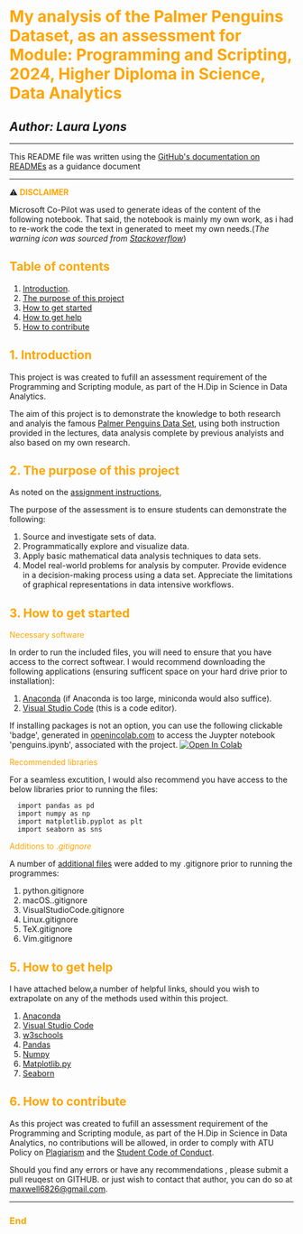 
# <span style="color:orange ">My analysis of the Palmer Penguins Dataset, as an assessment for Module: Programming and Scripting, 2024, Higher Diploma in Science, Data Analytics <span>

## *Author: Laura Lyons*

***

This README file was written using the [GitHub's documentation on READMEs](https://docs.github.com/en/repositories/managing-your-repositorys-settings-and-features/customizing-your-repository/about-readmes) as a guidance document
***

  &#x26a0;&#xfe0f;<span style="color:orange "> **DISCLAIMER** <span>

  Microsoft Co-Pilot was used to generate ideas of the content of the following notebook. That said, the notebook is mainly my own work, as i had to re-work the code the text in generated to meet my own needs.(*The warning icon was sourced from [Stackoverflow](https://stackoverflow.com/questions/50544499/how-to-make-a-styled-markdown-admonition-box-in-a-github-gist)*)

## <span style="color:orange ">**Table of contents** <span>

  1. [Introduction](#introduction).
  1. [The purpose of this project](#the-purpose-of-this-project)
  1. [How to get started](#how-to-get-started)
  1. [How to get help](#5-how-to-get-help)
  1. [How to contribute](#6-how-to-contribute)

## <span style="color:orange ">1. Introduction <span>

This project is was created to fufill an assessment requirement of the Programming and Scripting module, as part of the H.Dip in Science in Data Analytics.

The aim of this project is to demonstrate the knowledge to both research and analyis the famous [Palmer Penguins Data Set](https://raw.githubusercontent.com/mwaskom/seaborn-data/master/penguins.csv), using both instruction provided in the lectures, data analysis complete by previous analyists and also based on my own research.

## <span style="color:orange ">2. The purpose of this project <span>

As noted on the [assignment instructions](https://ianmcloughlin.github.io/2324_principles_of_data_analytics/),

The purpose of the assessment is to ensure students can demonstrate the following:

1. Source and investigate sets of data.
1. Programmatically explore and visualize data.
1. Apply basic mathematical data analysis techniques to data sets.
1. Model real-world problems for analysis by computer.
Provide evidence in a decision-making process using a data set.
Appreciate the limitations of graphical representations in data intensive workflows.

## <span style="color:orange ">3. How to get started <span>

<span style="color:orange "> Necessary software <span>

In order to run the included files, you will need to ensure that you have access to the correct softwear. I would recommend downloading the following applications (ensuring sufficent space on your hard drive prior to installation):

1. [Anaconda](https://www.atu.ie/sites/default/files/2024-02/aqae022-academic-integrity-policy-1.pdf) (if Anaconda is too large, miniconda would also suffice).
2. [Visual Studio Code](https://code.visualstudio.com/Download) (this is a code editor).

If installing packages is not an option, you can use the following clickable 'badge', generated in [openincolab.com](https://openincolab.com/) to access the Juypter notebook 'penguins.ipynb', associated with the project.
<a target="_blank" href="https://colab.research.google.com/github/Laura6826/PofDA-mywork/blob/d15060d2db8740b10fe977c72a09c26edc6bd071/penguins.ipynb">
<img src="https://colab.research.google.com/assets/colab-badge.svg" alt="Open In Colab"/>
</a>

<span style="color:orange "> Recommended libraries <span>

For a seamless excutition, I would also recommend you have access to the below libraries prior to running the files:

```
  import pandas as pd
  import numpy as np
  import matplotlib.pyplot as plt
  import seaborn as sns
```

<span style="color:orange "> Additions to *.gitignore*<span>

A number of [additional files](https://github.com/github/gitignore/tree/main/Global) were added to my .gitignore prior to running the programmes:

  1. python.gitignore
  2. macOS..gitignore
  3. VisualStudioCode.gitignore
  4. Linux.gitignore
  5. TeX.gitignore
  6. Vim.gitignore


## <span style="color:orange "> 5. How to get help <span>

I have attached below,a number of helpful links, should you wish to extrapolate on any of the methods used within this project.

1. [Anaconda](https://www.atu.ie/sites/default/files/2024-02/aqae022-academic-integrity-policy-1.pdf)
1. [Visual Studio Code](https://code.visualstudio.com/Download)
1. [w3schools](https://www.w3schools.com/)
1. [Pandas](https://pandas.pydata.org/)
1. [Numpy](https://numpy.org/)
1. [Matplotlib.py](https://matplotlib.org/)
1. [Seaborn](https://seaborn.pydata.org/)

## <span style="color:orange "> 6. How to contribute <span>

As this project was created to fufill an assessment requirement of the Programming and Scripting module, as part of the H.Dip in Science in Data Analytics, no contributions will be allowed, in order to comply with ATU Policy on [Plagiarism](https://www.atu.ie/sites/default/files/2024-02/aqae022-academic-integrity-policy-1.pdf) and the [Student Code of Conduct](https://www.atu.ie/sites/default/files/2022-08/Student%20Code_Final_August_2022.pdf).

Should you find any errors or have any recommendations , please submit a pull reuqest on GITHUB. or just wish to contact that author, you can do so at <maxwell6826@gmail.com>.

***

### <span style="color:orange"> End
